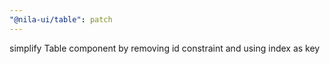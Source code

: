 ```yaml
---
"@nila-ui/table": patch
---
```


simplify Table component by removing id constraint and using index as key
